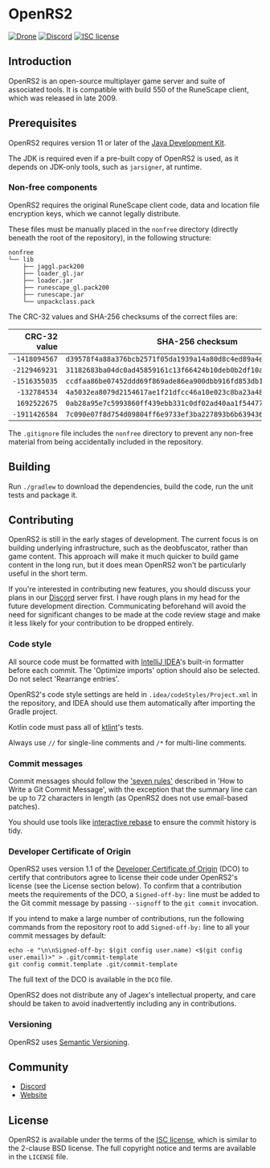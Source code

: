 # OpenRS2

[![Drone][drone-badge]][drone] [![Discord][discord-badge]][discord] [![ISC license][isc-badge]][isc]

## Introduction

OpenRS2 is an open-source multiplayer game server and suite of associated
tools. It is compatible with build 550 of the RuneScape client, which was
released in late 2009.

## Prerequisites

OpenRS2 requires version 11 or later of the [Java Development Kit][jdk].

The JDK is required even if a pre-built copy of OpenRS2 is used, as it depends
on JDK-only tools, such as `jarsigner`, at runtime.

### Non-free components

OpenRS2 requires the original RuneScape client code, data and location file
encryption keys, which we cannot legally distribute.

These files must be manually placed in the `nonfree` directory (directly
beneath the root of the repository), in the following structure:

```
nonfree
└── lib
    ├── jaggl.pack200
    ├── loader_gl.jar
    ├── loader.jar
    ├── runescape_gl.pack200
    ├── runescape.jar
    └── unpackclass.pack
```

The CRC-32 values and SHA-256 checksums of the correct files are:

| CRC-32 value  | SHA-256 checksum                                                   | File                               |
|--------------:|--------------------------------------------------------------------|------------------------------------|
| `-1418094567` | `d39578f4a88a376bcb2571f05da1939a14a80d8c4ed89a4eb172d9e525795fe2` | `nonfree/lib/jaggl.pack200`        |
| `-2129469231` | `31182683ba04dc0ad45859161c13f66424b10deb0b2df10aa58b48bba57402db` | `nonfree/lib/loader_gl.jar`        |
| `-1516355035` | `ccdfaa86be07452ddd69f869ade86ea900dbb916fd853db16602edf2eb54211b` | `nonfree/lib/loader.jar`           |
|  `-132784534` | `4a5032ea8079d2154617ae1f21dfcc46a10e023c8ba23a4827d5e25e75c73045` | `nonfree/lib/runescape_gl.pack200` |
|  `1692522675` | `0ab28a95e7c5993860ff439ebb331c0df02ad40aa1f544777ed91b46d30d3d24` | `nonfree/lib/runescape.jar`        |
| `-1911426584` | `7c090e07f8d754d09804ff6e9733ef3ba227893b6b639436db90977b39122590` | `nonfree/lib/unpackclass.pack`     |

The `.gitignore` file includes the `nonfree` directory to prevent any non-free
material from being accidentally included in the repository.

## Building

Run `./gradlew` to download the dependencies, build the code, run the unit tests
and package it.

## Contributing

OpenRS2 is still in the early stages of development. The current focus is on
building underlying infrastructure, such as the deobfuscator, rather than
game content. This approach will make it much quicker to build game content in
the long run, but it does mean OpenRS2 won't be particularly useful in the short
term.

If you're interested in contributing new features, you should discuss your
plans in our [Discord][discord] server first. I have rough plans in my head for
the future development direction. Communicating beforehand will avoid the need
for significant changes to be made at the code review stage and make it less
likely for your contribution to be dropped entirely.

### Code style

All source code must be formatted with [IntelliJ IDEA][idea]'s built-in
formatter before each commit. The 'Optimize imports' option should also be
selected. Do not select 'Rearrange entries'.

OpenRS2's code style settings are held in `.idea/codeStyles/Project.xml` in the
repository, and IDEA should use them automatically after importing the Gradle
project.

Kotlin code must pass all of [ktlint][ktlint]'s tests.

Always use `//` for single-line comments and `/*` for multi-line comments.

### Commit messages

Commit messages should follow the ['seven rules'][commitmsg] described in
'How to Write a Git Commit Message', with the exception that the summary line
can be up to 72 characters in length (as OpenRS2 does not use email-based
patches).

You should use tools like [interactive rebase][rewriting-history] to ensure the
commit history is tidy.

### Developer Certificate of Origin

OpenRS2 uses version 1.1 of the [Developer Certificate of Origin][dco] (DCO) to
certify that contributors agree to license their code under OpenRS2's license
(see the License section below). To confirm that a contribution meets the
requirements of the DCO, a `Signed-off-by:` line must be added to the Git
commit message by passing `--signoff` to the `git commit` invocation.

If you intend to make a large number of contributions, run the following
commands from the repository root to add `Signed-off-by:` line to all your
commit messages by default:

```
echo -e "\n\nSigned-off-by: $(git config user.name) <$(git config user.email)>" > .git/commit-template
git config commit.template .git/commit-template
```

The full text of the DCO is available in the `DCO` file.

OpenRS2 does not distribute any of Jagex's intellectual property, and care
should be taken to avoid inadvertently including any in contributions.

### Versioning

OpenRS2 uses [Semantic Versioning][semver].

## Community

* [Discord][discord]
* [Website][www]

## License

OpenRS2 is available under the terms of the [ISC license][isc], which is
similar to the 2-clause BSD license. The full copyright notice and terms are
available in the `LICENSE` file.

[commitmsg]: https://chris.beams.io/posts/git-commit/#seven-rules
[dco]: https://developercertificate.org/
[discord-badge]: https://img.shields.io/discord/684495254145335298
[discord]: https://chat.openrs2.dev/
[drone-badge]: https://build.openrs2.dev/api/badges/openrs2/openrs2/status.svg
[drone]: https://build.openrs2.dev/openrs2/openrs2/
[idea]: https://www.jetbrains.com/idea/
[isc-badge]: https://img.shields.io/badge/license-ISC-informational
[isc]: https://opensource.org/licenses/ISC
[jdk]: https://jdk.java.net/
[ktlint]: https://github.com/pinterest/ktlint#readme
[rewriting-history]: https://git-scm.com/book/en/v2/Git-Tools-Rewriting-History
[semver]: https://semver.org/
[www]: https://www.openrs2.dev/
